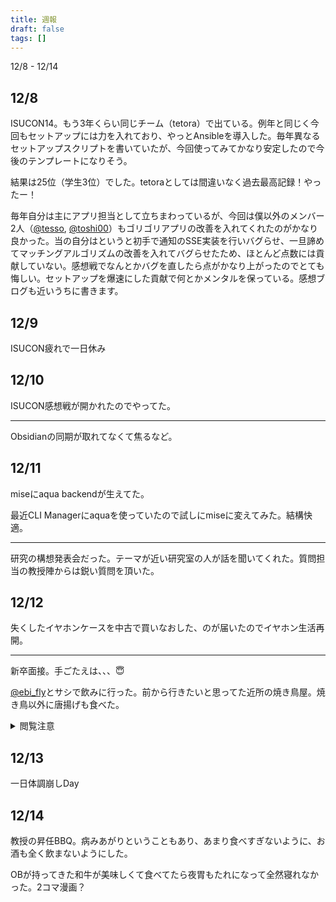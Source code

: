 ```yaml
---
title: 週報
draft: false
tags: []
---
```

12/8 - 12/14

## 12/8

ISUCON14。もう3年くらい同じチーム（tetora）で出ている。例年と同じく今回もセットアップには力を入れており、やっとAnsibleを導入した。毎年異なるセットアップスクリプトを書いていたが、今回使ってみてかなり安定したので今後のテンプレートになりそう。

結果は25位（学生3位）でした。tetoraとしては間違いなく過去最高記録！やったー！

毎年自分は主にアプリ担当として立ちまわっているが、今回は僕以外のメンバー2人（[@tesso](https://x.com/tesso57), [@toshi00](https://x.com/toshi00_p)）もゴリゴリアプリの改善を入れてくれたのがかなり良かった。当の自分はというと初手で通知のSSE実装を行いバグらせ、一旦諦めてマッチングアルゴリズムの改善を入れてバグらせたため、ほとんど点数には貢献していない。感想戦でなんとかバグを直したら点がかなり上がったのでとても悔しい。セットアップを爆速にした貢献で何とかメンタルを保っている。感想ブログも近いうちに書きます。

## 12/9

ISUCON疲れで一日休み

## 12/10

ISUCON感想戦が開かれたのでやってた。

---

Obsidianの同期が取れてなくて焦るなど。

## 12/11

miseにaqua backendが生えてた。

最近CLI Managerにaquaを使っていたので試しにmiseに変えてみた。結構快適。

---

研究の構想発表会だった。テーマが近い研究室の人が話を聞いてくれた。質問担当の教授陣からは鋭い質問を頂いた。

## 12/12

失くしたイヤホンケースを中古で買いなおした、のが届いたのでイヤホン生活再開。

---

新卒面接。手ごたえは、、、😇


[@ebi_fly](https://x.com/ebi_fly_fly)とサシで飲みに行った。前から行きたいと思ってた近所の焼き鳥屋。焼き鳥以外に唐揚げも食べた。

<details>
<summary>閲覧注意</summary>

とても美味しかったが、脂がやばかったのか酒が回ったのか終盤で吐いてしまい、店・先輩・その他客に大謝罪。終わってるムードで店を出た。本当にすみません...

それが原因か次の日に39度の熱を出しぶっ倒れていた。

</details>

## 12/13

一日体調崩しDay

## 12/14

教授の昇任BBQ。病みあがりということもあり、あまり食べすぎないように、お酒も全く飲まないようにした。

OBが持ってきた和牛が美味しくて食べてたら夜胃もたれになって全然寝れなかった。2コマ漫画？
